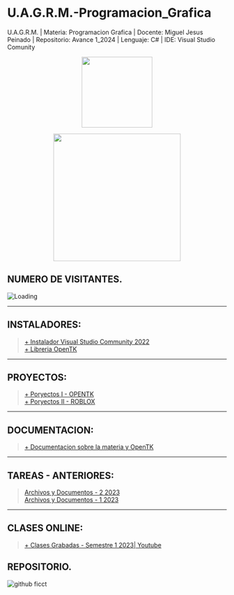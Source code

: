# U.A.G.R.M.-Programacion_Grafica

U.A.G.R.M. | Materia: Programacion Grafica | Docente: Miguel Jesus Peinado | Repositorio: Avance 1_2024 | Lenguaje: C# | IDE: Visual Studio Comunity

<p align="center"><img src="https://user-images.githubusercontent.com/36086876/146686931-7454e35d-a44b-422f-84c6-c3645d235ad3.png" width="162"></p>
<p align="center"><img src="https://user-images.githubusercontent.com/36086876/148548585-d4259cff-b909-48de-8d48-c41a7ba2cab3.png" width="292"></p>

## NUMERO DE VISITANTES.

<img align="left" src = "https://profile-counter.glitch.me/U.A.G.R.M.-Programacion_Grafica-C_sharp-Java/count.svg" alt ="Loading"> <br>

---

## INSTALADORES:

> [+ Instalador Visual Studio Community 2022](https://visualstudio.microsoft.com/es/vs/community/)<br>
> [+ Libreria OpenTK](https://opentk.net/)<br>

---
## PROYECTOS:
> [+ Poryectos I - OPENTK]()<br>
> [+ Poryectos II - ROBLOX](https://github.com/jhasmany-fernandez/F.I.C.C.T.-Proyecto_II-Roblox-SA-INF102.git)<br>

---

## DOCUMENTACION:
> [+ Documentacion sobre la materia y OpenTK](https://github.com/uagrm-developer-community-sw/U.A.G.R.M.-Programacion_Grafica/tree/main/Documentacion)<br>

---

## TAREAS - ANTERIORES:
> [Archivos y Documentos - 2 2023](https://github.com/uagrm-developer-community-sw/U.A.G.R.M.-Programacion_Grafica/tree/main/Tareas/Tareas%201%202023)<br>
> [Archivos y Documentos - 1 2023]()<br>

---

## CLASES ONLINE:

> [+ Clases Grabadas - Semestre 1 2023| Youtube](https://youtube.com/playlist?list=PLZh2aEFREMprtC5kX9TxbRihWZnyn6EjU)<br>

## REPOSITORIO.

![github ficct](https://user-images.githubusercontent.com/36086876/119494544-69bc6900-bd2f-11eb-8c42-810b19ede512.png)
